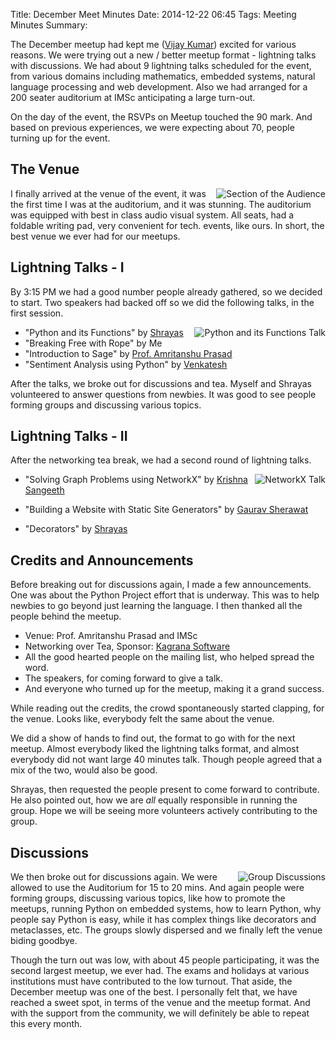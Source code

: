 Title: December Meet Minutes
Date: 2014-12-22 06:45
Tags: Meeting Minutes
Summary: <img src="http://photos2.meetupstatic.com/photos/event/7/0/1/2/global_432628690.jpeg" alt=""/> <img src="http://photos2.meetupstatic.com/photos/event/6/9/b/d/global_432627069.jpeg" alt=""/> <img src="http://photos1.meetupstatic.com/photos/event/7/0/1/b/global_432628699.jpeg" alt=""/> <img src="http://photos3.meetupstatic.com/photos/event/6/9/b/9/global_432627065.jpeg" alt=""/>

The December meetup had kept me ([Vijay
Kumar](http://www.meetup.com/Chennaipy/members/147018982/)) excited
for various reasons. We were trying out a new / better meetup format -
lightning talks with discussions. We had about 9 lightning talks
scheduled for the event, from various domains including mathematics,
embedded systems, natural language processing and web
development. Also we had arranged for a 200 seater auditorium at IMSc
anticipating a large turn-out.

On the day of the event, the RSVPs on Meetup touched the 90 mark. And
based on previous experiences, we were expecting about 70, people
turning up for the event.

## The Venue

<a
href="http://photos2.meetupstatic.com/photos/event/7/0/1/2/highres_432628690.jpeg"><img
src="http://photos2.meetupstatic.com/photos/event/7/0/1/2/event_432628690.jpeg"
alt="Section of the Audience" style="float: right"/></a>

I finally arrived at the venue of the event, it was the first time I
was at the auditorium, and it was stunning. The auditorium was
equipped with best in class audio visual system. All seats, had a
foldable writing pad, very convenient for tech. events, like ours. In
short, the best venue we ever had for our meetups.

## Lightning Talks - I

By 3:15 PM we had a good number people already gathered, so we decided
to start. Two speakers had backed off so we did the following talks,
in the first session.

<a
href="http://photos2.meetupstatic.com/photos/event/6/9/b/d/highres_432627069.jpeg"><img
src="http://photos2.meetupstatic.com/photos/event/6/9/b/d/event_432627069.jpeg"
alt="Python and its Functions Talk" style="float: right"/></a>

   * "Python and its Functions" by
     [Shrayas](http://www.meetup.com/Chennaipy/members/31218952/)
   * "Breaking Free with Rope" by Me
   * "Introduction to Sage" by [Prof. Amritanshu
     Prasad](http://www.meetup.com/Chennaipy/members/182681977/)
   * "Sentiment Analysis using Python" by
     [Venkatesh](http://www.meetup.com/Chennaipy/members/121391002/)

After the talks, we broke out for discussions and tea. Myself and
Shrayas volunteered to answer questions from newbies. It was good to
see people forming groups and discussing various topics.

## Lightning Talks - II

After the networking tea break, we had a second round of lightning
talks.

<a
href="http://photos2.meetupstatic.com/photos/event/7/0/3/a/event_432628730.jpeg"><img
src="http://photos2.meetupstatic.com/photos/event/7/0/3/a/event_432628730.jpeg"
alt="NetworkX Talk" style="float: right"/></a>

  * "Solving Graph Problems using NetworkX" by [Krishna
    Sangeeth](http://www.meetup.com/Chennaipy/members/182939340/)

  * "Building a Website with Static Site Generators" by [Gaurav
    Sherawat](http://www.meetup.com/Chennaipy/members/73333582/)

  * "Decorators" by
    [Shrayas](http://www.meetup.com/Chennaipy/members/31218952/)

## Credits and Announcements

Before breaking out for discussions again, I made a few
announcements. One was about the Python Project effort that is
underway. This was to help newbies to go beyond just learning the
language. I then thanked all the people behind the meetup.

  * Venue: Prof. Amritanshu Prasad and IMSc
  * Networking over Tea, Sponsor: [Kagrana Software](http://kagrana.com/)
  * All the good hearted people on the mailing list, who helped spread
    the word.
  * The speakers, for coming forward to give a talk.
  * And everyone who turned up for the meetup, making it a grand
    success.

While reading out the credits, the crowd spontaneously started
clapping, for the venue. Looks like, everybody felt the same about the
venue.

We did a show of hands to find out, the format to go with for the next
meetup. Almost everybody liked the lightning talks format, and almost
everybody did not want large 40 minutes talk. Though people agreed
that a mix of the two, would also be good.

Shrayas, then requested the people present to come forward to
contribute. He also pointed out, how we are *all* equally responsible
in running the group. Hope we will be seeing more volunteers actively
contributing to the group.

## Discussions

<a
href="http://photos3.meetupstatic.com/photos/event/6/9/b/9/highres_432627065.jpeg"><img
src="http://photos3.meetupstatic.com/photos/event/6/9/b/9/event_432627065.jpeg"
alt="Group Discussions" style="float: right"/></a>

We then broke out for discussions again. We were allowed to use the
Auditorium for 15 to 20 mins. And again people were forming groups,
discussing various topics, like how to promote the meetups, running
Python on embedded systems, how to learn Python, why people say Python
is easy, while it has complex things like decorators and metaclasses,
etc. The groups slowly dispersed and we finally left the venue biding
goodbye.

Though the turn out was low, with about 45 people participating, it
was the second largest meetup, we ever had. The exams and holidays at
various institutions must have contributed to the low turnout. That
aside, the December meetup was one of the best. I personally felt
that, we have reached a sweet spot, in terms of the venue and the
meetup format. And with the support from the community, we will
definitely be able to repeat this every month.
